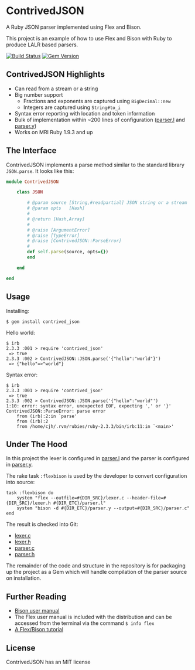 ContrivedJSON
=============

A Ruby JSON parser implemented using Flex and Bison.

This project is an example of how to use Flex and Bison with Ruby to produce LALR based parsers.

[![Build Status](https://travis-ci.org/cjhdev/contrived_json.svg?branch=master)](https://travis-ci.org/cjhdev/contrived_json)
[![Gem Version](https://badge.fury.io/rb/contrived_json.svg)](https://badge.fury.io/rb/contrived_json)

## ContrivedJSON Highlights

- Can read from a stream or a string
- Big number support
    - Fractions and exponents are captured using `BigDecimal::new`
    - Integers are captured using `String#to_i`
- Syntax error reporting with location and token information
- Bulk of implementation within ~200 lines of configuration ([parser.l](etc/contrived_json/ext_parser/parser.l) and [parser.y](etc/contrived_json/ext_parser/parser.y))
- Works on MRI Ruby 1.9.3 and up

## The Interface

ContrivedJSON implements a parse method similar to the standard library
`JSON.parse`. It looks like this:

~~~ ruby
module ContrivedJSON

    class JSON

        # @param source [String,#readpartial] JSON string or a stream
        # @param opts   [Hash]
        #
        # @return [Hash,Array]
        #
        # @raise [ArgumentError]
        # @raise [TypeError]
        # @raise [ContrivedJSON::ParseError]
        #
        def self.parse(source, opts={})
        end    

    end

end
~~~

## Usage

Installing:

~~~
$ gem install contrived_json
~~~

Hello world:

~~~
$ irb
2.3.3 :001 > require 'contrived_json'
 => true 
2.3.3 :002 > ContrivedJSON::JSON.parse('{"hello":"world"}')
 => {"hello"=>"world"} 
~~~

Syntax error:

~~~
$ irb
2.3.3 :001 > require 'contrived_json'
 => true 
2.3.3 :002 > ContrivedJSON::JSON.parse('{"hello":"world"')
1:10: error: syntax error, unexpected EOF, expecting ',' or '}'
ContrivedJSON::ParseError: parse error
    from (irb):2:in `parse'
    from (irb):2
    from /home/cjh/.rvm/rubies/ruby-2.3.3/bin/irb:11:in `<main>'
~~~

## Under The Hood

In this project the lexer is configured in [parser.l](etc/contrived_json/ext_parser/parser.l) and the parser is configured in [parser.y](etc/contrived_json/ext_parser/parser.y).

The rake task `:flexbison` is used by the developer to convert configuration into source:
~~~
task :flexbison do    
    system "flex --outfile=#{DIR_SRC}/lexer.c --header-file=#{DIR_SRC}/lexer.h #{DIR_ETC}/parser.l"
    system "bison -d #{DIR_ETC}/parser.y --output=#{DIR_SRC}/parser.c"
end
~~~

The result is checked into Git:

- [lexer.c](ext/contrived_json/ext_parser/lexer.c) 
- [lexer.h](ext/contrived_json/ext_parser/lexer.h) 
- [parser.c](ext/contrived_json/ext_parser/parser.c) 
- [parser.h](ext/contrived_json/ext_parser/parser.h) 

The remainder of the code and structure in the repository is for packaging
up the project as a Gem which will handle compilation of the parser
source on installation.
  
## Further Reading

- [Bison user manual](https://www.gnu.org/software/bison/manual/)
- The Flex user manual is included with the distribution and can be accessed from the terminal via the command `$ info flex`
- [A Flex/Bison tutorial](http://aquamentus.com/flex_bison.html)

## License

ContrivedJSON has an MIT license
